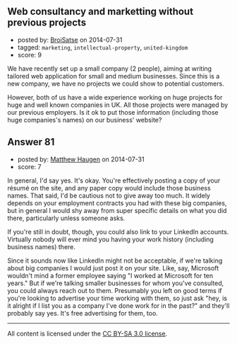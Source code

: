 ## Web consultancy and marketting without previous projects

- posted by: [BroiSatse](https://stackexchange.com/users/2706802/broisatse) on 2014-07-31
- tagged: `marketing`, `intellectual-property`, `united-kingdom`
- score: 9

We have recently set up a small company (2 people), aiming at writing tailored web application for small and medium businesses. Since this is a new company, we have no projects we could show to potential customers.

However, both of us have a wide experience working on huge projects for huge and well known companies in UK. All those projects were managed by our previous employers. Is it ok to put those information (including those huge companies's names) on our business' website?


## Answer 81

- posted by: [Matthew Haugen](https://stackexchange.com/users/1325646/matthew-haugen) on 2014-07-31
- score: 7

In general, I'd say yes. It's okay. You're effectively posting a copy of your résumé on the site, and any paper copy would include those business names. That said, I'd be cautious not to give away too much. It widely depends on your employment contracts you had with these big companies, but in general I would shy away from super specific details on what you did there, particularly unless someone asks.

If you're still in doubt, though, you could also link to your LinkedIn accounts. Virtually nobody will ever mind you having your work history (including business names) there.

Since it sounds now like LinkedIn might not be acceptable, if we're talking about big companies I would just post it on your site. Like, say, Microsoft wouldn't mind a former employee saying "I worked at Microsoft for ten years." But if we're talking smaller businesses for whom you've consulted, you could always reach out to them. Presumably you left on good terms if you're looking to advertise your time working with them, so just ask "hey, is it alright if I list you as a company I've done work for in the past?" and they'll probably say yes. It's free advertising for them, too.



---

All content is licensed under the [CC BY-SA 3.0 license](https://creativecommons.org/licenses/by-sa/3.0/).
